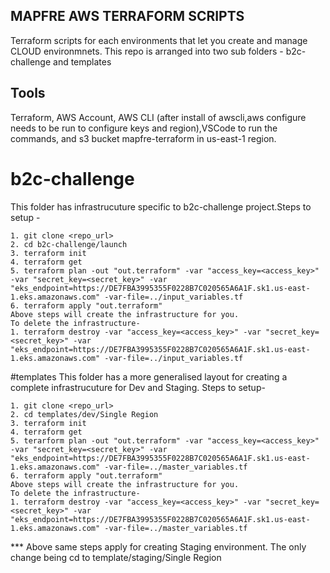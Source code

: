 ## MAPFRE AWS TERRAFORM SCRIPTS
Terraform scripts for each environments that let you create and manage CLOUD environmnets.
This repo is arranged into two sub folders - b2c-challenge and templates

## Tools
Terraform, AWS Account, AWS CLI (after install of awscli,aws configure needs to be run to configure keys and region),VSCode to run the commands,
and s3 bucket mapfre-terraform in us-east-1 region.

# b2c-challenge
This folder has infrastrucuture specific to b2c-challenge project.Steps to setup -
```
1. git clone <repo_url>
2. cd b2c-challenge/launch
3. terraform init
4. terraform get
5. terraform plan -out "out.terraform" -var "access_key=<access_key>" -var "secret_key=<secret_key>" -var "eks_endpoint=https://DE7FBA3995355F0228B7C020565A6A1F.sk1.us-east-1.eks.amazonaws.com" -var-file=../input_variables.tf
6. terraform apply "out.terraform"
Above steps will create the infrastructure for you.
To delete the infrastructure-
1. terraform destroy -var "access_key=<access_key>" -var "secret_key=<secret_key>" -var "eks_endpoint=https://DE7FBA3995355F0228B7C020565A6A1F.sk1.us-east-1.eks.amazonaws.com" -var-file=../input_variables.tf
```
#templates
This folder has a more generalised layout for creating a complete infrastrucuture for Dev and Staging. Steps to setup-
```
1. git clone <repo_url>
2. cd templates/dev/Single Region
3. terraform init
4. terraform get
5. terarform plan -out "out.terraform" -var "access_key=<access_key>" -var "secret_key=<secret_key>" -var "eks_endpoint=https://DE7FBA3995355F0228B7C020565A6A1F.sk1.us-east-1.eks.amazonaws.com" -var-file=../master_variables.tf
6. terraform apply "out.terraform"
Above steps will create the infrastructure for you.
To delete the infrastructure-
1. terraform destroy -var "access_key=<access_key>" -var "secret_key=<secret_key>" -var "eks_endpoint=https://DE7FBA3995355F0228B7C020565A6A1F.sk1.us-east-1.eks.amazonaws.com" -var-file=../master_variables.tf
```
*** Above same steps apply for creating Staging environment. The only change being cd to template/staging/Single Region



